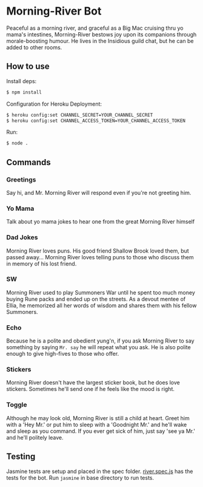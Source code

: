 # Morning-River Bot

Peaceful as a morning river, and graceful as a Big Mac cruising thru yo mama's intestines, Morning-River bestows joy upon its companions through morale-boosting humour. He lives in the Insidious guild chat, but he can be added to other rooms.

## How to use

Install deps:

```bash
$ npm install
```

Configuration for Heroku Deployment:

``` bash
$ heroku config:set CHANNEL_SECRET=YOUR_CHANNEL_SECRET
$ heroku config:set CHANNEL_ACCESS_TOKEN=YOUR_CHANNEL_ACCESS_TOKEN
```

Run:

``` bash
$ node .
```

## Commands

### Greetings

Say hi, and Mr. Morning River will respond even if you're not greeting him.

### Yo Mama

Talk about yo mama jokes to hear one from the great Morning River himself

### Dad Jokes

Morning River loves puns. His good friend Shallow Brook loved them, but passed away... Morning River loves telling puns to those who discuss them in memory of his lost friend.

### SW

Morning River used to play Summoners War until he spent too much money buying Rune packs and ended up on the streets. As a devout mentee of Ellia, he memorized all her words of wisdom and shares them with his fellow Summoners.

### Echo

Because he is a polite and obedient yung'n, if you ask Morning River to say something by saying `Mr. say` he will repeat what you ask. He is also polite enough to give high-fives to those who offer.

### Stickers

Morning River doesn't have the largest sticker book, but he does love stickers. Sometimes he'll send one if he feels like the mood is right.

### Toggle

Although he may look old, Morning River is still a child at heart. Greet him with a 'Hey Mr.' or put him to sleep with a 'Goodnight Mr.' and he'll wake and sleep as you command. If you ever get sick of him, just say 'see ya Mr.' and he'll politely leave.

## Testing

Jasmine tests are setup and placed in the spec folder. [river.spec.js](./spec/river.spec.js) has the tests for the bot. Run `jasmine` in base directory to run tests.